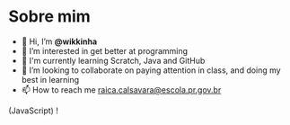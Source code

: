 # Sobre mim
- 👋 Hi, I’m **@wikkinha**
- 👀 I’m interested in get better at programming
- 🌱 I'm currently learning Scratch, Java and GitHub
- 💞️ I’m looking to collaborate on 
paying attention in class, and doing my best in learning
- 📫 How to reach me raica.calsavara@escola.pr.gov.br

 (JavaScript) !<i class="devicon-javascript-plain colored"></i>




<!---
wikkinha/wikkinha is a ✨ special ✨ repository because its `README.md` (this file) appears on your GitHub profile.
You can click the Preview link to take a look at your changes.
--->
